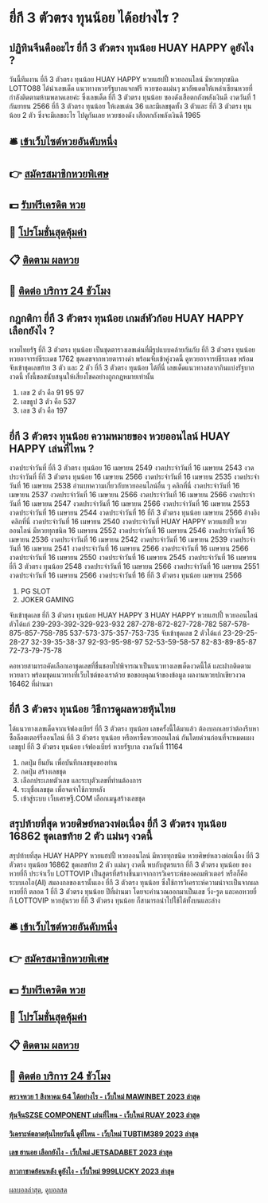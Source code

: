 # ยี่กี 3 ตัวตรง ทุนน้อย ได้อย่างไร ?
## ปฏิทินจีนคืออะไร ยี่กี 3 ตัวตรง ทุนน้อย HUAY HAPPY ดูยังไง ?
วันนี้ทีมงาน ยี่กี 3 ตัวตรง ทุนน้อย HUAY HAPPY หวยแฮปปี้ หวยออนไลน์ มีหวยทุกชนิด LOTTO88 ได้นำเลขเด็ด แนวทางหวยรัฐบาลแจกฟรี หวยซองแม่นๆ มาอัพเดตให้เหล่าเซียนหวยที่กำลังติดตามห้ามพลาดเลยค่ะ ซึ่งเลขเด็ด ยี่กี 3 ตัวตรง ทุนน้อย ซองดังเสือตกถังพลังเงินดี งวดวันที่ 1 กันยายน 2566 ยี่กี 3 ตัวตรง ทุนน้อย ให้เลขเด่น 36 และมีเลขชุดทั้ง 3 ตัวและ ยี่กี 3 ตัวตรง ทุนน้อย 2 ตัว ซึ่งจะมีเลขอะไร ไปดูกันเลย
หวยซองดัง เสือตกถังพลังเงินดี 1965

## 🛎 [เข้าเว็บไซต์หวยอันดับหนึ่ง](https://bit.ly/3BG5bNw)
## 👉 [สมัครสมาชิกหวยพิเศษ](https://bit.ly/3BG5bNw)
## 💵 [รับฟรีเครดิต หวย](https://bit.ly/3C3mvgS)
## 👑 [โปรโมชั่นสุดคุ้มค่า](https://bit.ly/3C3mvgS)
## 📋 [ติดตาม ผลหวย](https://bit.ly/3C3mvgS)
## 📱 [ติดต่อ บริการ 24 ชัวโมง](https://bit.ly/3C3mvgS)

## กฎกติกา ยี่กี 3 ตัวตรง ทุนน้อย เกมส์หัวก้อย HUAY HAPPY เลือกยังไง ?
หวยไทยรัฐ ยี่กี 3 ตัวตรง ทุนน้อย เป็นชุดตารางเลขเด่นที่มีรูปแบบคล้ายกันกับ ยี่กี 3 ตัวตรง ทุนน้อย หวยอาจารย์ธีระเดช 1762 ชุดเลขจากหวยตารางดำ พร้อมจับเข้าคู่งวดนี้ ดูหวยอาจารย์ธีระเดช พร้อมจับเข้าชุดเลขท้าย 3 ตัว และ 2 ตัว ยี่กี 3 ตัวตรง ทุนน้อย ได้ที่นี่ เลขเด็ดแนวทางสลากกินแบ่งรัฐบาลงวดนี้ ทั้งนี้ขอสนับสนุนให้เสี่ยงโชคอย่างถูกกฎหมายเท่านั้น
1. เลข 2 ตัว คือ 91 95 97
2. เลขธูป 3 ตัว คือ 537
3. เลข 3 ตัว คือ 197

## ยี่กี 3 ตัวตรง ทุนน้อย ความหมายของ หวยออนไลน์ HUAY HAPPY เล่นที่ไหน ?
งวดประจําวันที่ ยี่กี 3 ตัวตรง ทุนน้อย 16 เมษายน 2549
งวดประจําวันที่ 16 เมษายน 2543
งวดประจําวันที่ ยี่กี 3 ตัวตรง ทุนน้อย 16 เมษายน 2566
งวดประจําวันที่ 16 เมษายน 2535
งวดประจําวันที่ 16 เมษายน 2538
อ่านบทความเกี่ยวกับหวยออนไลน์อื่น ๆ คลิกที่นี่
งวดประจําวันที่ 16 เมษายน 2537
งวดประจําวันที่ 16 เมษายน 2566
งวดประจําวันที่ 16 เมษายน 2566
งวดประจําวันที่ 16 เมษายน 2547
งวดประจําวันที่ 16 เมษายน 2566
งวดประจําวันที่ 16 เมษายน 2553
งวดประจําวันที่ 16 เมษายน 2544
งวดประจําวันที่ 16 ยี่กี 3 ตัวตรง ทุนน้อย เมษายน 2566
อ้างอิง  คลิกที่นี่
งวดประจําวันที่ 16 เมษายน 2540
งวดประจําวันที่ HUAY HAPPY หวยแฮปปี้ หวยออนไลน์ มีหวยทุกชนิด 16 เมษายน 2552
งวดประจําวันที่ 16 เมษายน 2546
งวดประจําวันที่ 16 เมษายน 2536
งวดประจําวันที่ 16 เมษายน 2542
งวดประจําวันที่ 16 เมษายน 2539
งวดประจําวันที่ 16 เมษายน 2541
งวดประจําวันที่ 16 เมษายน 2566
งวดประจําวันที่ 16 เมษายน 2566
งวดประจําวันที่ 16 เมษายน 2550
งวดประจําวันที่ 16 เมษายน 2545
งวดประจําวันที่ 16 เมษายน ยี่กี 3 ตัวตรง ทุนน้อย 2548
งวดประจําวันที่ 16 เมษายน 2566
งวดประจําวันที่ 16 เมษายน 2551
งวดประจําวันที่ 16 เมษายน 2566
งวดประจําวันที่ 16 ยี่กี 3 ตัวตรง ทุนน้อย เมษายน 2566
1. PG SLOT
2. JOKER GAMING

จับเข้าชุดเลข ยี่กี 3 ตัวตรง ทุนน้อย HUAY HAPPY 3 HUAY HAPPY หวยแฮปปี้ หวยออนไลน์ ตัวได้แก่
239-293-392-329-923-932
287-278-872-827-728-782
587-578-875-857-758-785
537-573-375-357-753-735
จับเข้าชุดเลข 2 ตัวได้แก่
23-29-25-28-27
32-39-35-38-37
92-93-95-98-97
52-53-59-58-57
82-83-89-85-87
72-73-79-75-78

คอหวยสามารถคัดเลือกเอาชุดเลขที่ชื่นชอบไปพิจารณาเป็นแนวทางเลขเด็ดงวดนี้ได้ และฝากติดตามหวยลาว พร้อมชุดแนวทางที่เว็บไซต์ของเราด้วย
ขอขอบคุณเจ้าของข้อมูล
ผลงานหวยปกเขียวงวด 16462 ที่ผ่านมา

## ยี่กี 3 ตัวตรง ทุนน้อย วิธีการดูผลหวยหุ้นไทย
ได้แนวทางเลขเด็ดจากเจ้ฟองเบียร์ ยี่กี 3 ตัวตรง ทุนน้อย เลขครั้งนี้ได้มาแล้ว ต้องบอกเลยว่าต้องรีบหาซื้อล็อตเตอร์รี่ออนไลน์ ยี่กี 3 ตัวตรง ทุนน้อย หรือหาซื้อหวยออนไลน์ กันโดยด่วนก่อนที่จะหมดแผง
เลขธูป ยี่กี 3 ตัวตรง ทุนน้อย เจ้ฟองเบียร์ หวยรัฐบาล งวดวันที่ 11164
1. กดปุ่ม ยืนยัน เพื่อบันทึกเลขชุดของท่าน
2. กดปุ่ม สร้างเลขชุด
3. เลือกประเภทตัวเลข และระบุตัวเลขที่ท่านต้องการ
4. ระบุชื่อเลขชุด เพื่อจดจำใช้ภายหลัง
5. เข้าสู่ระบบ เว็บเศรษฐี.COM เลือกเมนูสร้างเลขชุด

## สรุปท้ายที่สุด หวยศิษย์หลวงพ่อเนื่อง ยี่กี 3 ตัวตรง ทุนน้อย 16862 ชุดเลขท้าย 2 ตัว แม่นๆ งวดนี้
สรุปท้ายที่สุด HUAY HAPPY หวยแฮปปี้ หวยออนไลน์ มีหวยทุกชนิด หวยศิษย์หลวงพ่อเนื่อง ยี่กี 3 ตัวตรง ทุนน้อย 16862 ชุดเลขท้าย 2 ตัว แม่นๆ งวดนี้ พบกับสูตรแรก ยี่กี 3 ตัวตรง ทุนน้อย ของหวยยี่กี ประจำเว็บ LOTTOVIP เป็นสูตรที่สร้างขึ้นมาจากการวิเคราะห์ของคอมพิวเตอร์ หรือก็คือระบบเอไอ(AI) สมองกลของเรานั้นเอง ยี่กี 3 ตัวตรง ทุนน้อย ซึ่งใช้การวิเคราะห์ความน่าจะเป็นจากผลหวยยี่กี ตลอด 1 ยี่กี 3 ตัวตรง ทุนน้อย ปีที่ผ่านมา โดยจะคำนวณออกมาเป็นเลข วิ่ง-รูด และคอหวยยี่กี LOTTOVIP หวยลุ้นรวย ยี่กี 3 ตัวตรง ทุนน้อย ก็สามารถนำไปใช้ได้ทั้งบนและล่าง

## 🛎 [เข้าเว็บไซต์หวยอันดับหนึ่ง](https://bit.ly/3BG5bNw)
## 👉 [สมัครสมาชิกหวยพิเศษ](https://bit.ly/3BG5bNw)
## 💵 [รับฟรีเครดิต หวย](https://bit.ly/3C3mvgS)
## 👑 [โปรโมชั่นสุดคุ้มค่า](https://bit.ly/3C3mvgS)
## 📋 [ติดตาม ผลหวย](https://bit.ly/3C3mvgS)
## 📱 [ติดต่อ บริการ 24 ชัวโมง](https://bit.ly/3C3mvgS)

#### [ตรวจหวย 1 สิงหาคม 64 ได้อย่างไร - เว็บใหม่ MAWINBET 2023 ล่าสุด](https://atom.io/themes/ตรวจหวย%201%20สิงหาคม%2064%20ได้อย่างไร%20-%20เว็บใหม่%20mawinbet%202023%20ล่าสุด)
#### [หุ้นจีนSZSE COMPONENT เล่นที่ไหน - เว็บใหม่ RUAY 2023 ล่าสุด](https://atom.io/themes/หุ้นจีนszse%20component%20เล่นที่ไหน%20-%20เว็บใหม่%20ruay%202023%20ล่าสุด)
#### [วิเคราะห์ตลาดหุ้นไทยวันนี้ ดูที่ไหน - เว็บใหม่ TUBTIM389 2023 ล่าสุด](https://atom.io/themes/วิเคราะห์ตลาดหุ้นไทยวันนี้%20ดูที่ไหน%20-%20เว็บใหม่%20tubtim389%202023%20ล่าสุด)
#### [เลข ฮานอย เลือกยังไง - เว็บใหม่ JETSADABET 2023 ล่าสุด](https://atom.io/themes/เลข%20ฮานอย%20เลือกยังไง%20-%20เว็บใหม่%20jetsadabet%202023%20ล่าสุด)
#### [ลาวกาชาดย้อนหลัง ดูยังไง - เว็บใหม่ 999LUCKY 2023 ล่าสุด](https://atom.io/themes/ลาวกาชาดย้อนหลัง%20ดูยังไง%20-%20เว็บใหม่%20999lucky%202023%20ล่าสุด)

[ผลบอลล่าสุด](https://siamsport.tv "ผลบอลล่าสุด"), [ดูบอลสด](https://siamsport.tv/ดูบอลสด "ดูบอลสด")